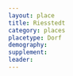 ```yaml
---
layout: place
title: Riesstedt
category: places
placetype: Dorf
demography:
supplement: 
leader: 
---
```

